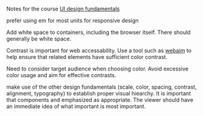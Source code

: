 Notes for the course [UI design fundamentals](https://scrimba.com/course/gdesign)

prefer using em for most units for responsive design

Add white space to containers, including the browser itself. There should generally be white space. 

Contrast is important for web accessability. Use a tool such as [webaim](https://webaim.org/resources/contrastchecker/) to help ensure that related elements have sufficient color contrast.

Need to consider target audience when choosing color.
Avoid excessive color usage and aim for effective contrasts. 

make use of the other design fundamentals (scale, color, spacing, contrast, alignment, typography) to establish proper visual hiearchy. It is important that components and emphasized as appropriate. The viewer should have an immediate idea of what important is most important.